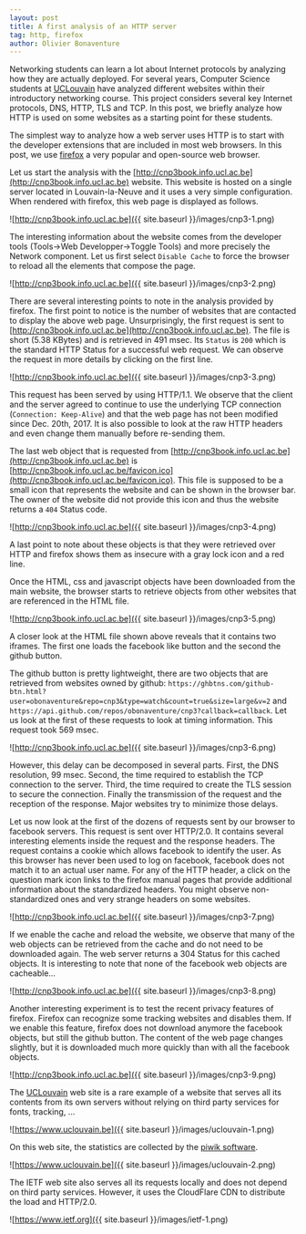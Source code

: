 ```yaml
---
layout: post
title: A first analysis of an HTTP server
tag: http, firefox
author: Olivier Bonaventure
---
```


Networking students can learn a lot about Internet protocols by analyzing how they are actually deployed. For several years, Computer Science students at [UCLouvain](https://www.uclouvain.be) have analyzed different websites within their introductory networking course. This project considers several key Internet protocols, DNS, HTTP, TLS and TCP. In this post, we briefly analyze how HTTP is used on some websites as a starting point for these students.

The simplest way to analyze how a web server uses HTTP is to start with the developer extensions that are included in most web browsers. In this post, we use [firefox](https://www.mozilla.org/en-US/firefox/new/) a very popular and open-source web browser.

Let us start the analysis with the [http://cnp3book.info.ucl.ac.be](http://cnp3book.info.ucl.ac.be) website. This website is hosted on a single server located in Louvain-la-Neuve and it uses a very simple configuration. When rendered with firefox, this web page is displayed as follows.

![http://cnp3book.info.ucl.ac.be]({{ site.baseurl }}/images/cnp3-1.png)

The interesting information about the website comes from the developer tools (Tools->Web Developper->Toggle Tools) and more precisely the Network component. Let us first select `Disable Cache` to force the browser to reload all the elements that compose the page.


![http://cnp3book.info.ucl.ac.be]({{ site.baseurl }}/images/cnp3-2.png)

There are several interesting points to note in the analysis provided by firefox. The first point to notice is the number of websites that are contacted to display the above web page. Unsurprisingly, the first request is sent to [http://cnp3book.info.ucl.ac.be](http://cnp3book.info.ucl.ac.be). The file is short (5.38 KBytes) and is retrieved in 491 msec. Its `Status` is `200` which is the standard HTTP Status for a successful web request. We can observe the request in more details by clicking on the first line.

![http://cnp3book.info.ucl.ac.be]({{ site.baseurl }}/images/cnp3-3.png)

This request has been served by using HTTP/1.1. We observe that the client and the server agreed to continue to use the underlying TCP connection (`Connection: Keep-Alive`) and that the web page has not been modified since Dec. 20th, 2017. It is also possible to look at the raw HTTP headers and even change them manually before re-sending them.

The last web object that is requested from [http://cnp3book.info.ucl.ac.be](http://cnp3book.info.ucl.ac.be) is [http://cnp3book.info.ucl.ac.be/favicon.ico](http://cnp3book.info.ucl.ac.be/favicon.ico). This file is supposed to be a small icon that represents the website and can be shown in the browser bar. The owner of the website did not provide this icon and thus the website returns a `404` Status code.

![http://cnp3book.info.ucl.ac.be]({{ site.baseurl }}/images/cnp3-4.png)

A last point to note about these objects is that they were retrieved over HTTP and firefox shows them as insecure with a gray lock icon and a red line.

Once the HTML, css and javascript objects have been downloaded from the main website, the browser starts to retrieve objects from other websites that are referenced in the HTML file.

![http://cnp3book.info.ucl.ac.be]({{ site.baseurl }}/images/cnp3-5.png)

A closer look at the HTML file shown above reveals that it contains two iframes. The first one loads the facebook like button and the second the github button. 

The github button is pretty lightweight, there are two objects that are retrieved from websites owned by github: `https://ghbtns.com/github-btn.html?user=obonaventure&repo=cnp3&type=watch&count=true&size=large&v=2` and `https://api.github.com/repos/obonaventure/cnp3?callback=callback`. Let us look at the first of these requests to look at timing information. This request took 569 msec.

![http://cnp3book.info.ucl.ac.be]({{ site.baseurl }}/images/cnp3-6.png)

However, this delay can be decomposed in several parts. First, the DNS resolution, 99 msec. Second, the time required to establish the TCP connection to the server. Third, the time required to create the TLS session to secure the connection. Finally the transmission of the request and the reception of the response. Major websites try to minimize those delays.

Let us now look at the first of the dozens of requests sent by our browser to facebook servers. This request is sent over HTTP/2.0. It contains several interesting elements inside the request and the response headers. The request contains a cookie which allows facebook to identify the user. As this browser has never been used to log on facebook, facebook does not match it to an actual user name. For any of the HTTP header, a click on the question mark icon links to the firefox manual pages that provide additional information about the standardized headers. You might observe non-standardized ones and very strange headers on some websites. 

![http://cnp3book.info.ucl.ac.be]({{ site.baseurl }}/images/cnp3-7.png)

If we enable the cache and reload the website, we observe that many of the web objects can be retrieved from the cache and do not need to be downloaded again. The web server returns a 304 Status for this cached objects. It is interesting to note that none of the facebook web objects are cacheable...

![http://cnp3book.info.ucl.ac.be]({{ site.baseurl }}/images/cnp3-8.png)


Another interesting experiment is to test the recent privacy features of firefox. Firefox can recognize some tracking websites and disables them. If we enable this feature, firefox does not download anymore the facebook objects, but still the github button. The content of the web page changes slightly, but it is downloaded much more quickly than with all the facebook objects.

![http://cnp3book.info.ucl.ac.be]({{ site.baseurl }}/images/cnp3-9.png)

The [UCLouvain](https://www.uclouvain.be) web site is a rare example of a website that serves all its contents from its own servers without relying on third party services for fonts, tracking, ...

![https://www.uclouvain.be]({{ site.baseurl }}/images/uclouvain-1.png)

On this web site, the statistics are collected by the [piwik software](https://matomo.org/).

![https://www.uclouvain.be]({{ site.baseurl }}/images/uclouvain-2.png)

The IETF web site also serves all its requests locally and does not depend on third party services. However, it uses the CloudFlare CDN to distribute the load and HTTP/2.0.

![https://www.ietf.org]({{ site.baseurl }}/images/ietf-1.png)